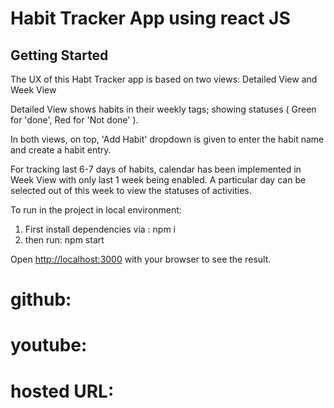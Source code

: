 # Habit Tracker App using react JS

## Getting Started

The UX of this Habt Tracker app is based on two views: Detailed View and  Week View

Detailed View shows habits in their weekly tags; showing statuses ( Green for 'done', Red for 'Not done' ).

In both views, on top, 'Add Habit' dropdown is given to enter the habit name and create a habit entry.

For tracking last 6-7 days of habits, calendar has been implemented in Week View with only last 1 week being enabled.
A particular day can be selected out of this week to view the statuses of activities.

To run in the project in local environment:
1. First install dependencies via : npm i
2. then run: npm start

Open [http://localhost:3000](http://localhost:3000) with your browser to see the result.

# github:
# youtube:
# hosted URL:

